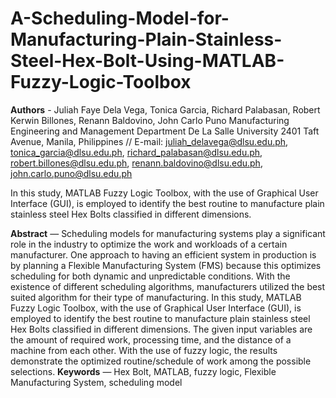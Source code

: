 # A-Scheduling-Model-for-Manufacturing-Plain-Stainless-Steel-Hex-Bolt-Using-MATLAB-Fuzzy-Logic-Toolbox

**Authors** - Juliah Faye Dela Vega, Tonica Garcia, Richard Palabasan, Robert Kerwin Billones, Renann Baldovino, John Carlo Puno
Manufacturing Engineering and Management Department
De La Salle University
2401 Taft Avenue, Manila, Philippines
// E-mail: juliah_delavega@dlsu.edu.ph, tonica_garcia@dlsu.edu.ph, richard_palabasan@dlsu.edu.ph,
robert.billones@dlsu.edu.ph, renann.baldovino@dlsu.edu.ph, john.carlo.puno@dlsu.edu.ph


In this study, MATLAB Fuzzy Logic Toolbox, with the use of Graphical User Interface (GUI), is employed to identify the best routine to manufacture plain stainless steel Hex Bolts classified in different dimensions. 

**Abstract** — Scheduling models for manufacturing systems play a significant role in the industry to optimize the work and workloads of a certain manufacturer. One approach to having an efficient system in production is by planning a Flexible Manufacturing System (FMS) because this optimizes scheduling for both dynamic and unpredictable conditions. With the existence of different scheduling algorithms, manufacturers utilized the best suited algorithm for their type of manufacturing. In this study, MATLAB Fuzzy Logic Toolbox, with the use of Graphical User Interface (GUI), is employed to identify the best routine to manufacture plain stainless steel Hex Bolts classified in different dimensions. The given input variables are the amount of required work, processing time, and the distance of a machine from each other. With the use of fuzzy logic, the results demonstrate the optimized routine/schedule of work among the possible selections.
**Keywords** — Hex Bolt, MATLAB, fuzzy logic, Flexible Manufacturing System, scheduling model
